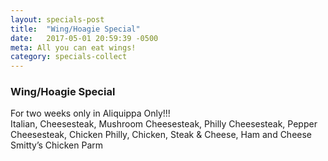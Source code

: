 ```yaml
---
layout: specials-post
title:  "Wing/Hoagie Special"
date:   2017-05-01 20:59:39 -0500
meta: All you can eat wings!
category: specials-collect
---
```


### Wing/Hoagie Special
For two weeks only in Aliquippa Only!!!
<br>
Italian, Cheesesteak, Mushroom Cheesesteak, Philly Cheesesteak, Pepper Cheesesteak, Chicken Philly, Chicken, Steak & Cheese, Ham and Cheese Smitty’s Chicken Parm
